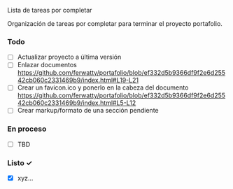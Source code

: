 Lista de tareas por completar

Organización de tareas por completar para terminar el proyecto portafolio.

### Todo

- [ ] Actualizar proyecto a última versión
- [ ] Enlazar documentos
      https://github.com/ferwatty/portafolio/blob/ef332d5b9366df9f2e6d25542cb060c2331469b9/index.html#L19-L21
- [ ] Crear un favicon.ico y ponerlo en la cabeza del documento
      https://github.com/ferwatty/portafolio/blob/ef332d5b9366df9f2e6d25542cb060c2331469b9/index.html#L5-L12
- [ ] Crear markup/formato de una sección pendiente

### En proceso

- [ ] TBD

### Listo ✓

- [x] xyz...
